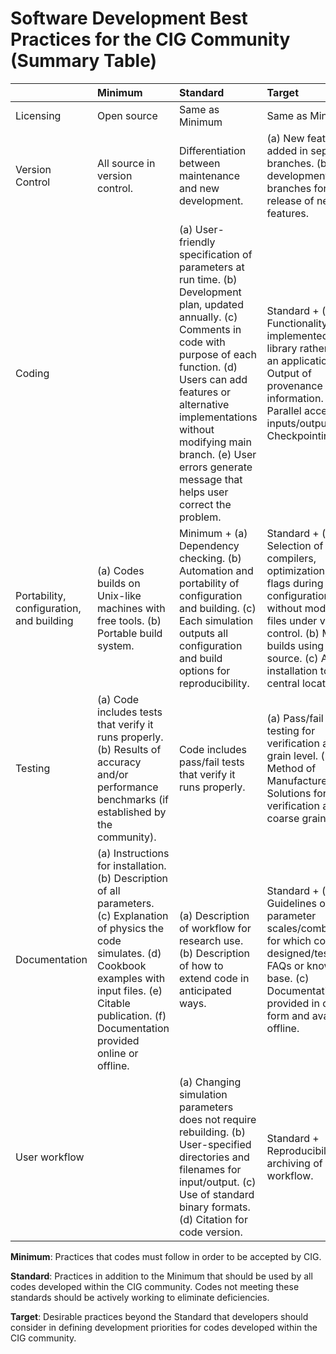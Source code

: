 # Software Development Best Practices for the CIG Community (Summary Table)

|           | Minimum | Standard | Target |
| --------- |:--------|:---------|:-------|
| Licensing | Open source | Same as Minimum | Same as Minimum |
| Version Control | All source in version control. | Differentiation between maintenance and new development. | (a) New features added in separate branches. (b) Stable development branches for rapid release of new features. |
| Coding | | (a) User-friendly specification of parameters at run time. (b) Development plan, updated annually. (c) Comments in code with purpose of each function.  (d) Users can add features or alternative implementations without modifying main branch. (e) User errors generate message that helps user correct the problem. | Standard + (a) Functionality implemented as a library rather than an application. (b) Output of provenance information. (c) Parallel access to inputs/outputs. (d) Checkpointing. |
| Portability, configuration, and building | (a) Codes builds on Unix-like machines with free tools. (b) Portable build system. | Minimum + (a) Dependency checking. (b) Automation and portability of configuration and building. (c) Each simulation outputs all configuration and build options for reproducibility. | Standard + (a) Selection of compilers, optimization, build flags during configuration without modifying files under version control. (b) Multiple builds using same source. (c) Allows installation to a central location. |
| Testing | (a) Code includes tests that verify it runs properly. (b) Results of accuracy and/or performance benchmarks (if established by the community). | Code includes pass/fail tests that verify it runs properly. | (a) Pass/fail unit testing for verification at a fine grain level. (b) Method of Manufactured Solutions for verification at a coarse grain level. |
| Documentation | (a) Instructions for installation. (b) Description of all parameters. (c) Explanation of physics the code simulates. (d) Cookbook examples with input files. (e) Citable publication. (f) Documentation provided online or offline. | (a) Description of workflow for research use. (b) Description of how to extend code in anticipated ways. | Standard + (a) Guidelines on parameter scales/combinations for which code is designed/tested. (b) FAQs or knowledge base. (c) Documentation provided in dynamic form and available offline. |
| User workflow | | (a) Changing simulation parameters does not require rebuilding. (b) User-specified directories and filenames for input/output. (c) Use of standard binary formats. (d) Citation for code version. | Standard + Reproducibility via archiving of workflow. |

**Minimum**: Practices that codes must follow in order to be accepted by CIG.

**Standard**: Practices in addition to the Minimum that should be used by all codes developed within the CIG community. Codes not meeting these standards should be actively working to eliminate deficiencies.

**Target**: Desirable practices beyond the Standard that developers should consider in defining development priorities for codes developed within the CIG community.
